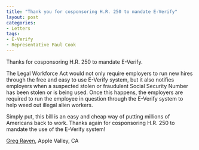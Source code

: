 ```yaml
---
title: "Thank you for cosponsoring H.R. 250 to mandate E-Verify"
layout: post
categories:
- Letters
tags:
- E-Verify
- Representative Paul Cook
---
```


Thanks for cosponsoring H.R. 250 to mandate E-Verify.

The Legal Workforce Act would not only require employers to run new hires through the free and easy to use E-Verify system, but it also notifies employers when a suspected stolen or fraudulent Social Security Number has been stolen or is being used. Once this happens, the employers are required to run the employee in question through the E-Verify system to help weed out illegal alien workers.

Simply put, this bill is an easy and cheap way of putting millions of Americans back to work. Thanks again for cosponsoring H.R. 250 to mandate the use of the E-Verify system!

[Greg Raven](https://www.gregraven.org/), Apple Valley, CA